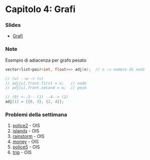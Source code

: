 # Capitolo 4: Grafi

### Slides

- [Grafi](http://disi.unitn.it/~montreso/asd/slides/09-grafi.pdf "Montresor")



### Note

Esempio di adiacenza per grafo pesato
```c++
vector<list<pair<int, float>>> adj(n);  // n := numero di nodi

// (u) --w--> (v)
// adj[u].front.first = v;   // nodo
// adj[u].front.second = w;  // peso

// (0) <--3-- (1) --4--> (2)
adj[1] = {{0, 3}, {2, 4}};
```


### Problemi della settimana

1. [police2](https://training.olinfo.it/#/task/ois_police2/statement "oii") - OIS
2. [islands](https://training.olinfo.it/#/task/ois_islands/statement "oii") - OIS
3. [rainstorm](https://training.olinfo.it/#/task/ois_rainstorm/statement "oii") - OIS
4. [money](https://training.olinfo.it/#/task/ois_money/statement "oii") - OIS
5. [police5](https://training.olinfo.it/#/task/ois_police5/statement "oii") - OIS
6. [trip](https://training.olinfo.it/#/task/ois_trip/statement "oii") - OIS
